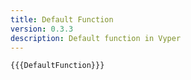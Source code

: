 ```yaml
---
title: Default Function
version: 0.3.3
description: Default function in Vyper
---
```


```vyper
{{{DefaultFunction}}}
```
